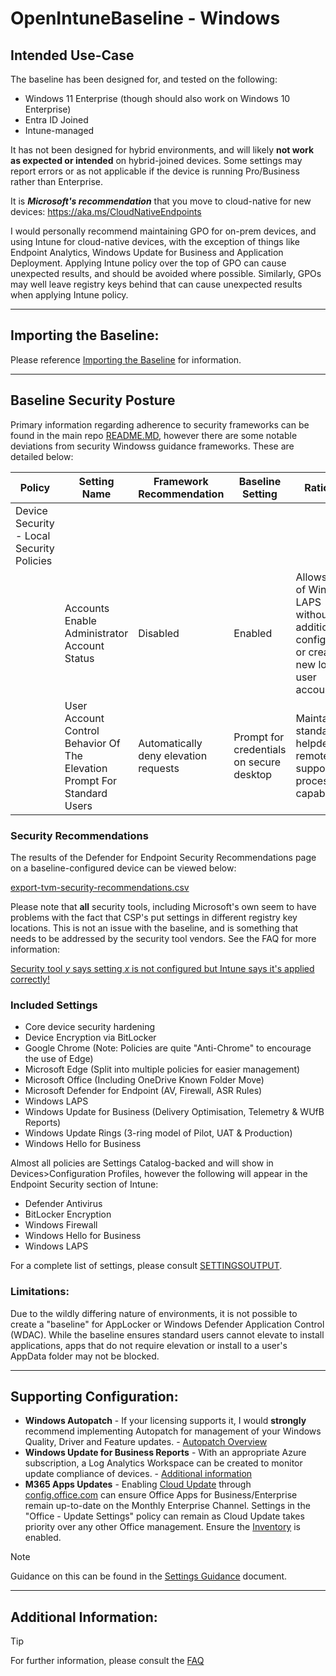 # OpenIntuneBaseline - Windows

## Intended Use-Case
The baseline has been designed for, and tested on the following:

* Windows 11 Enterprise (though should also work on Windows 10 Enterprise)
* Entra ID Joined
* Intune-managed 

It has not been designed for hybrid environments, and will likely **not work as expected or intended** on hybrid-joined devices. Some settings may report errors or as not applicable if the device is running Pro/Business rather than Enterprise.

It is _**Microsoft's recommendation**_ that you move to cloud-native for new devices: https://aka.ms/CloudNativeEndpoints

I would personally recommend maintaining GPO for on-prem devices, and using Intune for cloud-native devices, with the exception of things like Endpoint Analytics, Windows Update for Business and Application Deployment. Applying Intune policy over the top of GPO can cause unexpected results, and should be avoided where possible. Similarly, GPOs may well leave registry keys behind that can cause unexpected results when applying Intune policy.

---

## Importing the Baseline:
Please reference [Importing the Baseline](/README.md#importing_the_baseline) for information.

---

## Baseline Security Posture
Primary information regarding adherence to security frameworks can be found in the main repo [README.MD](/README.md#security-framework-adherence), however there are some notable deviations from security Windowss guidance frameworks. These are detailed below:

| Policy | Setting Name | Framework Recommendation | Baseline Setting | Rationale |
|---|---|---|---|---|
| Device Security - Local Security Policies |  |  |  |  |
|  | Accounts Enable Administrator Account Status | Disabled | Enabled | Allows usage of Windows LAPS without additional configuration or creating a new local user account. |
|  | User Account Control Behavior Of The Elevation Prompt For Standard Users | Automatically deny elevation requests | Prompt for credentials on secure desktop | Maintains standard helpdesk remote support processes capabilities. |

### Security Recommendations
The results of the Defender for Endpoint Security Recommendations page on a baseline-configured device can be viewed below:

[export-tvm-security-recommendations.csv](/export-tvm-security-recommendations.csv)

Please note that **all** security tools, including Microsoft's own seem to have problems with the fact that CSP's put settings in different registry key locations. This is not an issue with the baseline, and is something that needs to be addressed by the security tool vendors. See the FAQ for more information:

[Security tool _y_ says setting _x_ is not configured but Intune says it's applied correctly!](/FAQ.md#security-tool-y-says-setting-x-is-not-configured-but-intune-says-its-applied-correctly)


### Included Settings
* Core device security hardening
* Device Encryption via BitLocker
* Google Chrome (Note: Policies are quite "Anti-Chrome" to encourage the use of Edge)
* Microsoft Edge (Split into multiple policies for easier management)
* Microsoft Office (Including OneDrive Known Folder Move)
* Microsoft Defender for Endpoint (AV, Firewall, ASR Rules)
* Windows LAPS
* Windows Update for Business (Delivery Optimisation, Telemetry & WUfB Reports)
* Windows Update Rings (3-ring model of Pilot, UAT & Production)
* Windows Hello for Business

Almost all policies are Settings Catalog-backed and will show in Devices>Configuration Profiles, however the following will appear in the Endpoint Security section of Intune:
* Defender Antivirus
* BitLocker Encryption
* Windows Firewall
* Windows Hello for Business
* Windows LAPS

For a complete list of settings, please consult [SETTINGSOUTPUT](/WINDOWS/SETTINGSOUTPUT.md).

### Limitations:
Due to the wildly differing nature of environments, it is not possible to create a "baseline" for AppLocker or Windows Defender Application Control (WDAC). While the baseline ensures standard users cannot elevate to install applications, apps that do not require elevation or install to a user's AppData folder may not be blocked.

---

## Supporting Configuration:
- **Windows Autopatch** - If your licensing supports it, I would **strongly** recommend implementing Autopatch for management of your Windows Quality, Driver and Feature updates. - [Autopatch Overview](https://learn.microsoft.com/en-us/windows/deployment/windows-autopatch/overview/windows-autopatch-overview)
- **Windows Update for Business Reports** - With an appropriate Azure subscription, a Log Analytics Workspace can be created to monitor update compliance of devices. - [Additional information](https://learn.microsoft.com/en-us/windows/deployment/update/wufb-reports-overview) 
- **M365 Apps Updates** - Enabling [Cloud Update](https://learn.microsoft.com/en-us/deployoffice/admincenter/cloud-update) through [config.office.com](https://config.office.com/officeSettings/serviceprofile) can ensure Office Apps for Business/Enterprise remain up-to-date on the Monthly Enterprise Channel. Settings in the "Office - Update Settings" policy can remain as Cloud Update takes priority over any other Office management. Ensure the [Inventory](https://config.office.com/officeSettings/inventory) is enabled.

> [!NOTE]
> Guidance on this can be found in the [Settings Guidance](/WINDOWS/SETTINGSGUIDANCE.md) document.

---

## Additional Information:

> [!TIP]
> For further information, please consult the [FAQ](/FAQ.md)
